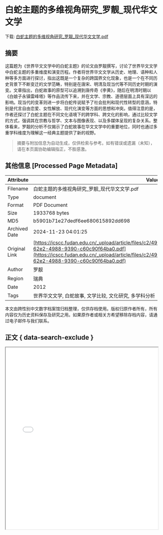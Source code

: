 # 白蛇主题的多维视角研究_罗靓_现代华文文学

<!-- tcd_download_link -->
下载: <a href="../白蛇主题的多维视角研究_罗靓_现代华文文学.pdf" download>白蛇主题的多维视角研究_罗靓_现代华文文学.pdf</a>
<!-- tcd_download_link_end -->

## 摘要

<!-- tcd_abstract -->
这篇题为《世界华文文学中的白蛇主题》的论文由罗靓撰写，讨论了世界华文文学中白蛇主题的多重维度和演变历程。作者将世界华文文学从历史、地理、语种和人种等多方面进行探讨，指出这既是一个复杂的跨国界文化现象，也是一个在不同历史背景下不断变迁的文学范畴，特别是在唐宋、明清及现当代等不同历史时期的演变。文章指出，白蛇故事的原型可以追溯到唐传奇《李黄》，随后在明清时期以《白娘子永镇雷峰塔》等作品流传下来，并在文学、宗教、道德层面上具有深远的影响。现当代的变革则进一步将白蛇传说赋予了社会批判和现代性转型的意涵，特别是代言自由恋爱、女性解放、现代化演变等方面的思想和冲突。值得注意的是，作者还探讨了白蛇主题在不同文化语境下的跨学科、跨文化的影响，通过比较文学的方式，强调其在宗教与哲学、文本与图像表现、以及多媒体呈现的复杂关系。整体看来，罗靓的分析不仅揭示了白蛇故事在华文文学中的重要地位，同时也通过多重学科维度为理解这一经典主题提供了新的视野。

<!-- tcd_abstract_end -->

> 摘要与附加信息为自动生成，仅供检索与参考。如有错误或遗漏（未知），请在本页面协助编辑指正，不胜感激。

## 其他信息 [Processed Page Metadata]

| Attribute       | Value                                  |
|-----------------|----------------------------------------|
| Filename        | 白蛇主题的多维视角研究_罗靓_现代华文文学.pdf                             |
| Type            | document                                 |
| Format          | PDF Document                               |
| Size            | 1933768 bytes                           |
| MD5             | b5901b71e27dedf6ee680615892dd698                                  |
| Archived Date   | 2024-11-23 04:01:25                             |
| Original Link   | [https://icscc.fudan.edu.cn/_upload/article/files/c2/49/025d0ee14314a4895599dd3f0e5e/11a6a6b8-62e2-4988-9390-c60c90f64ba0.pdf](https://icscc.fudan.edu.cn/_upload/article/files/c2/49/025d0ee14314a4895599dd3f0e5e/11a6a6b8-62e2-4988-9390-c60c90f64ba0.pdf)                         |
| Author          | 罗靓                               |
| Region          | 瑞典                               |
| Date            | 2012                                 |
| Tags            | 世界华文文学, 白蛇故事, 文学比较, 文化研究, 多学科分析                                 |

本文由跨性别中文数字档案馆归档整理，仅供存档使用。版权归原作者所有，所有内容仅为历史资料保存及研究之用。如果原作者或相关方希望移除存档内容，请通过电子邮件与我们联系。

## 正文 { data-search-exclude }

<!-- tcd_main_text -->
<iframe src="../白蛇主题的多维视角研究_罗靓_现代华文文学.pdf" width="100%" height="600px">
    <p>无法显示PDF，请下载查看。</p>
</iframe>
<!-- tcd_main_text_end -->

